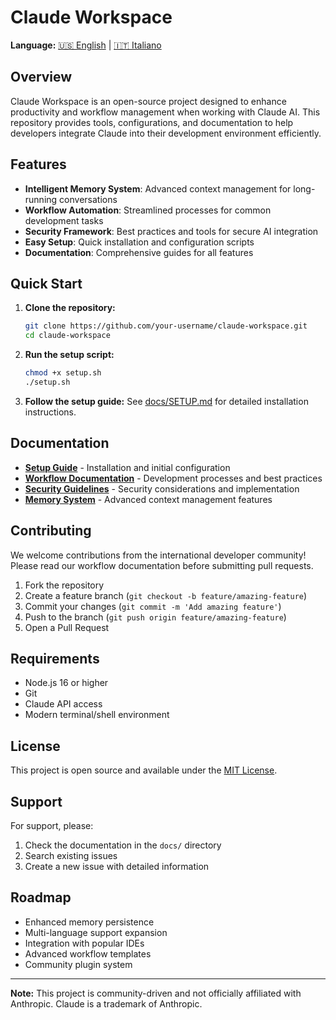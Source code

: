 # Claude Workspace

**Language:** [🇺🇸 English](README.md) | [🇮🇹 Italiano](README_IT.md)

## Overview

Claude Workspace is an open-source project designed to enhance productivity and workflow management when working with Claude AI. This repository provides tools, configurations, and documentation to help developers integrate Claude into their development environment efficiently.

## Features

- **Intelligent Memory System**: Advanced context management for long-running conversations
- **Workflow Automation**: Streamlined processes for common development tasks
- **Security Framework**: Best practices and tools for secure AI integration
- **Easy Setup**: Quick installation and configuration scripts
- **Documentation**: Comprehensive guides for all features

## Quick Start

1. **Clone the repository:**
   ```bash
   git clone https://github.com/your-username/claude-workspace.git
   cd claude-workspace
   ```

2. **Run the setup script:**
   ```bash
   chmod +x setup.sh
   ./setup.sh
   ```

3. **Follow the setup guide:**
   See [docs/SETUP.md](docs/SETUP.md) for detailed installation instructions.

## Documentation

- **[Setup Guide](docs/SETUP.md)** - Installation and initial configuration
- **[Workflow Documentation](docs/WORKFLOW.md)** - Development processes and best practices
- **[Security Guidelines](docs/SECURITY.md)** - Security considerations and implementation
- **[Memory System](docs/MEMORY-SYSTEM.md)** - Advanced context management features

## Contributing

We welcome contributions from the international developer community! Please read our workflow documentation before submitting pull requests.

1. Fork the repository
2. Create a feature branch (`git checkout -b feature/amazing-feature`)
3. Commit your changes (`git commit -m 'Add amazing feature'`)
4. Push to the branch (`git push origin feature/amazing-feature`)
5. Open a Pull Request

## Requirements

- Node.js 16 or higher
- Git
- Claude API access
- Modern terminal/shell environment

## License

This project is open source and available under the [MIT License](LICENSE).

## Support

For support, please:
1. Check the documentation in the `docs/` directory
2. Search existing issues
3. Create a new issue with detailed information

## Roadmap

- Enhanced memory persistence
- Multi-language support expansion
- Integration with popular IDEs
- Advanced workflow templates
- Community plugin system

---

**Note:** This project is community-driven and not officially affiliated with Anthropic. Claude is a trademark of Anthropic.